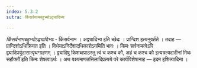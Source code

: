 ```yaml
---
index: 5.3.2
sutra: किंसर्वनामबहुभ्योऽद्व्यादिभ्यः

---
```

_किंसर्वनामबहुभ्योऽद्व्यादिभ्यः_ - किंसर्वनाम । अद्व्यादिभ्य इति च्छेदः । प्राग्दिश इत्यनुवर्तते । तदाह — प्राग्दिशोऽधिक्रियत इति । विधेयाऽनिर्देशादधिकारोऽयमिति भावः । किमः सर्वनामत्वेऽपि द्व्यादिपर्युदासात्पृथग्ग्रहणम् । द्व्यादिषु किशब्दपाठस्तु त्वं च कश्च कौ, अहं च कश्च कौ इत्यत्रत्यदादीनां मिथः सहौक्तौ॑ इति किमः शेषत्वाऽर्थः । अथ वक्ष्यमाणतसिलादिप्रत्यये परे कार्यविशेषानाह — इदम इशित्यादिना । 